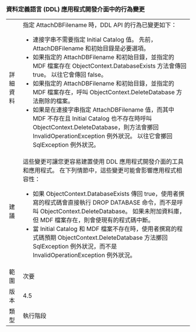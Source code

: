 ### <a name="change-in-behavior-in-data-definition-language-ddl-apis"></a>資料定義語言 (DDL) 應用程式開發介面中的行為變更

|   |   |
|---|---|
|詳細資料|指定 AttachDBFilename 時，DDL API 的行為已變更如下：<ul><li>連接字串不需要指定 Initial Catalog 值。 先前，AttachDBFilename 和初始目錄是必要選項。</li><li>如果指定的 AttachDBFilename 和初始目錄，並指定的 MDF 檔案存在 ObjectContext.DatabaseExists 方法會傳回 true。 以往它會傳回 false。</li><li>如果指定的 AttachDBFilename 和初始目錄，並指定的 MDF 檔案存在，呼叫 ObjectContext.DeleteDatabase 方法刪除的檔案。</li><li>如果是在連接字串指定 AttachDBFilename 值，而其中 MDF 不存在且 Initial Catalog 也不存在時呼叫 ObjectContext.DeleteDatabase，則方法會擲回 InvalidOperationException 例外狀況。 以往它會擲回 SqlException 例外狀況。</li></ul>|
|建議|這些變更可讓您更容易建置使用 DDL 應用程式開發介面的工具和應用程式。 在下列情節中，這些變更可能會影響應用程式相容性：<ul><li>如果 ObjectContext.DatabaseExists 傳回 true，使用者撰寫的程式碼會直接執行 DROP DATABASE 命令，而不是呼叫 ObjectContext.DeleteDatabase。 如果未附加資料庫，但 MDF 檔案存在，則會使現有的程式碼中斷。</li><li>當 Initial Catalog 和 MDF 檔案不存在時，使用者撰寫的程式碼預期 ObjectContext.DeleteDatabase 方法擲回 SqlException 例外狀況，而不是 InvalidOperationException 例外狀況。</li></ul>|
|範圍|次要|
|版本|4.5|
|類型|執行階段|


